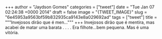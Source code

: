 
+++
author = "Jaydson Gomes"
categories = ["tweet"]
date = "Tue Jan 07 02:24:38 +0000 2014"
draft = false
image = "{TWEET_IMAGE}"
slug = "6e45953a9563bf59b832935ca9143e8a029692ad"
tags = ["tweet"]
title = """Invejosos dirão que é men..."""
+++
Invejosos dirão que é mentira, mas acabei de matar uma barata
.
.
.
.
Era filhote...bem pequena. Mas é uma vitória.
